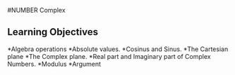 #NUMBER Complex

## Learning Objectives

*Algebra operations
*Absolute values.
*Cosinus and Sinus.
*The Cartesian plane
*The Complex plane.
*Real part and Imaginary part of Complex Numbers.
*Modulus
*Argument
